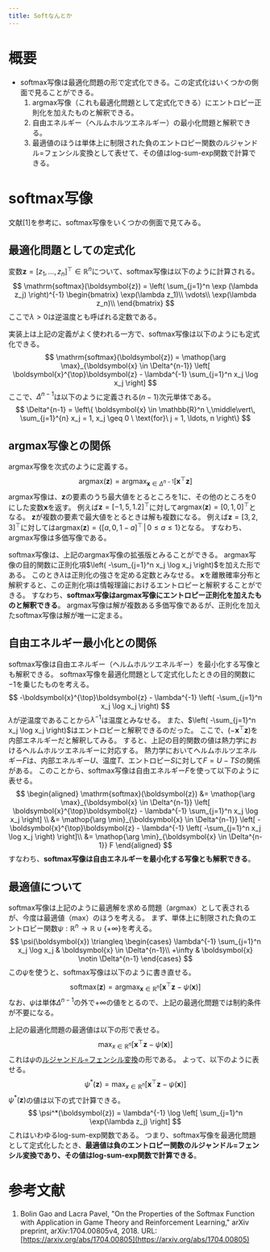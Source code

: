 ```yaml
---
title: Softなんとか
---
```


# 概要

- softmax写像は最適化問題の形で定式化できる。この定式化はいくつかの側面で見ることができる。
    1. argmax写像（これも最適化問題として定式化できる）にエントロピー正則化を加えたものと解釈できる。
    1. 自由エネルギー（ヘルムホルツエネルギー）の最小化問題と解釈できる。
    1. 最適値のほうは単体上に制限された負のエントロピー関数のルジャンドル=フェンシル変換として表せて、その値はlog-sum-exp関数で計算できる。

# softmax写像

文献[1]を参考に、softmax写像をいくつかの側面で見てみる。

## 最適化問題としての定式化

変数$\boldsymbol{z} = [z_1, \ldots, z_n]^{\top} \in \mathbb{R}^n$について、softmax写像は以下のように計算される。
$$
\mathrm{softmax}(\boldsymbol{z}) = \left( \sum_{j=1}^n \exp (\lambda z_j) \right)^{-1}
\begin{bmatrix}
\exp(\lambda z_1)\\
\vdots\\
\exp(\lambda z_n)\\
\end{bmatrix}
$$
ここで$\lambda > 0$は逆温度とも呼ばれる定数である。

実装上は上記の定義がよく使われる一方で、softmax写像は以下のようにも定式化できる。
$$
\mathrm{softmax}(\boldsymbol{z}) = \mathop{\arg \max}_{\boldsymbol{x} \in \Delta^{n-1}} \left[ \boldsymbol{x}^{\top}\boldsymbol{z} - \lambda^{-1} \sum_{j=1}^n x_j \log x_j \right]
$$
ここで、$\Delta^{n-1}$は以下のように定義される$(n-1)$次元単体である。
$$
\Delta^{n-1} = \left\{ \boldsymbol{x} \in \mathbb{R}^n \,\middle\vert\, \sum_{j=1}^{n} x_j = 1, x_j \geq 0 \ \text{for}\ j = 1, \ldots, n \right\}
$$

## argmax写像との関係

argmax写像を次式のように定義する。
$$
\mathrm{argmax}(\boldsymbol{z}) = \mathop{\arg \max}_{\boldsymbol{x} \in \Delta^{n-1}} \left[ \boldsymbol{x}^{\top}\boldsymbol{z} \right]
$$
argmax写像は、$\boldsymbol{z}$の要素のうち最大値をとるところを1に、その他のところを0にした変数$\boldsymbol{x}$を返す。
例えば$\boldsymbol{z} = [-1, 5, 1.2]^{\top}$に対して$\mathrm{argmax}(\boldsymbol{z}) = [0, 1, 0]^{\top}$となる。
$\boldsymbol{z}$が複数の要素で最大値をとるときは解も複数になる。
例えば$\boldsymbol{z} = [3, 2, 3]^{\top}$に対しては$\mathrm{argmax}(\boldsymbol{z}) = \left\{ [a, 0, 1 - a]^{\top} \,\middle\vert\, 0 \leq a \leq 1 \right\}$となる。
すなわち、argmax写像は多価写像である。

softmax写像は、上記のargmax写像の拡張版とみることができる。
argmax写像の目的関数に正則化項$\left( -\sum_{j=1}^n x_j \log x_j \right)$を加えた形である。
このとき$\lambda$は正則化の強さを定める定数とみなせる。
$\boldsymbol{x}$を離散確率分布と解釈すると、この正則化項は情報理論におけるエントロピーと解釈することができる。
すなわち、**softmax写像はargmax写像にエントロピー正則化を加えたものと解釈できる**。
argmax写像は解が複数ある多価写像であるが、正則化を加えたsoftmax写像は解が唯一に定まる。

## 自由エネルギー最小化との関係

softmax写像は自由エネルギー（ヘルムホルツエネルギー）を最小化する写像とも解釈できる。
softmax写像を最適化問題として定式化したときの目的関数に$-1$を乗じたものを考える。
$$
-\boldsymbol{x}^{\top}\boldsymbol{z} - \lambda^{-1} \left( -\sum_{j=1}^n x_j \log x_j \right)
$$
$\lambda$が逆温度であることから$\lambda^{-1}$は温度とみなせる。
また、$\left( -\sum_{j=1}^n x_j \log x_j \right)$はエントロピーと解釈できるのだった。
ここで、$(-\boldsymbol{x}^{\top}\boldsymbol{z})$を内部エネルギーだと解釈してみる。
すると、上記の目的関数の値は熱力学におけるヘルムホルツエネルギーに対応する。
熱力学においてヘルムホルツエネルギー$F$は、内部エネルギー$U$、温度$T$、エントロピー$S$に対して$F = U - T S$の関係がある。
このことから、softmax写像は自由エネルギー$F$を使って以下のように表せる。
$$
\begin{aligned}
\mathrm{softmax}(\boldsymbol{z})
&= \mathop{\arg \max}_{\boldsymbol{x} \in \Delta^{n-1}} \left[ \boldsymbol{x}^{\top}\boldsymbol{z} - \lambda^{-1} \sum_{j=1}^n x_j \log x_j \right] \\
&= \mathop{\arg \min}_{\boldsymbol{x} \in \Delta^{n-1}} \left[ -\boldsymbol{x}^{\top}\boldsymbol{z} - \lambda^{-1} \left( -\sum_{j=1}^n x_j \log x_j \right) \right]\\
&= \mathop{\arg \min}_{\boldsymbol{x} \in \Delta^{n-1}} F
\end{aligned}
$$
すなわち、**softmax写像は自由エネルギーを最小化する写像とも解釈できる**。

## 最適値について

softmax写像は上記のように最適解を求める問題（argmax）として表されるが、今度は最適値（max）のほうを考える。
まず、単体上に制限された負のエントロピー関数$\psi: \mathbb{R}^n \rightarrow \mathbb{R} \cup \{+\infty\}$を考える。
$$
\psi(\boldsymbol{x}) \triangleq
\begin{cases}
    \lambda^{-1} \sum_{j=1}^n x_j \log x_j & \boldsymbol{x} \in \Delta^{n-1}\\
    +\infty & \boldsymbol{x} \notin \Delta^{n-1}
\end{cases}
$$
この$\psi$を使うと、softmax写像は以下のように書き直せる。
$$
\mathrm{softmax}(\boldsymbol{z}) = \mathop{\arg \max}_{\boldsymbol{x} \in \mathbb{R}^n} \left[ \boldsymbol{x}^{\top}\boldsymbol{z} - \psi(\boldsymbol{x}) \right]
$$
なお、$\psi$は単体$\Delta^{n-1}$の外で$+\infty$の値をとるので、上記の最適化問題では制約条件が不要になる。

上記の最適化問題の最適値は以下の形で表せる。
$$
\max_{x \in \mathbb{R}^n} \left[ \boldsymbol{x}^{\top}\boldsymbol{z} - \psi(\boldsymbol{x}) \right]
$$
これは$\psi$の[ルジャンドル=フェンシル変換](https://ja.wikipedia.org/wiki/%E5%87%B8%E5%85%B1%E5%BD%B9%E6%80%A7)の形である。
よって、以下のように表せる。
$$
\psi^*(\boldsymbol{z}) = \max_{x \in \mathbb{R}^n} \left[ \boldsymbol{x}^{\top}\boldsymbol{z} - \psi(\boldsymbol{x}) \right]
$$
$\psi^*(\boldsymbol{z})$の値は以下の式で計算できる。
$$
\psi^*(\boldsymbol{z}) = \lambda^{-1} \log \left[ \sum_{j=1}^n \exp(\lambda z_j) \right]
$$
これはいわゆるlog-sum-exp関数である。
つまり、softmax写像を最適化問題として定式化したとき、**最適値は負のエントロピー関数のルジャンドル=フェンシル変換であり、その値はlog-sum-exp関数で計算できる**。

# 参考文献

1. Bolin Gao and Lacra Pavel, "On the Properties of the Softmax Function with Application in Game Theory and Reinforcement Learning," arXiv preprint, arXiv:1704.00805v4, 2018. URL: [https://arxiv.org/abs/1704.00805](https://arxiv.org/abs/1704.00805)
